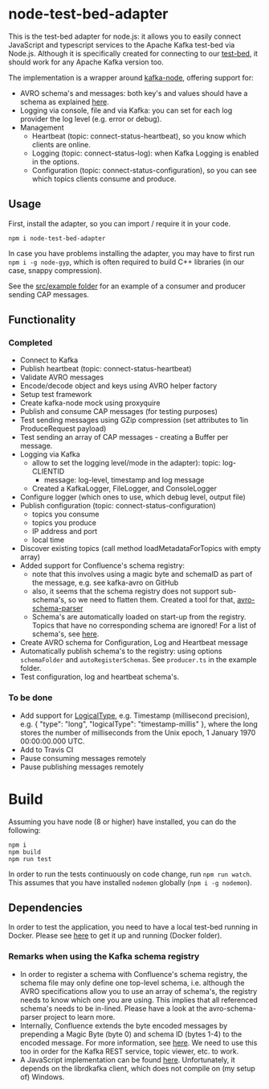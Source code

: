 # node-test-bed-adapter

This is the test-bed adapter for node.js: it allows you to easily connect JavaScript and typescript services to the Apache Kafka test-bed via Node.js. Although it is specifically created for connecting to our [test-bed](https://github.com/DRIVER-EU/test-bed), it should work for any Apache Kafka version too.

The implementation is a wrapper around [kafka-node](https://www.npmjs.com/package/kafka-node), offering support for:
- AVRO schema's and messages: both key's and values should have a schema as explained [here](https:/github.com/DRIVER-EU/avro-schemas).
- Logging via console, file and via Kafka: you can set for each log provider the log level (e.g. error or debug).
- Management
  - Heartbeat (topic: connect-status-heartbeat), so you know which clients are online.
  - Logging (topic: connect-status-log): when Kafka Logging is enabled in the options.
  - Configuration (topic: connect-status-configuration), so you can see which topics clients consume and produce.

## Usage

First, install the adapter, so you can import / require it in your code.

```console
npm i node-test-bed-adapter
```
In case you have problems installing the adapter, you may have to first run `npm i -g node-gyp`, which is often required to build C++ libraries (in our case, snappy compression).

See the [src/example folder](https://github.com/DRIVER-EU/node-test-bed-adapter/tree/master/src/example) for an example of a consumer and producer sending CAP messages.

## Functionality

### Completed

- Connect to Kafka
- Publish heartbeat (topic: connect-status-heartbeat)
- Validate AVRO messages
- Encode/decode object and keys using AVRO helper factory
- Setup test framework
- Create kafka-node mock using proxyquire
- Publish and consume CAP messages (for testing purposes)
- Test sending messages using GZip compression (set attributes to 1in ProduceRequest payload)
- Test sending an array of CAP messages - creating a Buffer per message.
- Logging via Kafka
  - allow to set the logging level/mode in the adapter): topic: log-CLIENTID
    - message: log-level, timestamp and log message
  - Created a KafkaLogger, FileLogger, and ConsoleLogger
- Configure logger (which ones to use, which debug level, output file)
- Publish configuration (topic: connect-status-configuration)
  - topics you consume
  - topics you produce
  - IP address and port
  - local time
- Discover existing topics (call method loadMetadataForTopics with empty array)
- Added support for Confluence's schema registry:
  - note that this involves using a magic byte and schemaID as part of the message, e.g. see kafka-avro on GitHub
  - also, it seems that the schema registry does not support sub-schema's, so we need to flatten them. Created a tool for that, [avro-schema-parser](npmjs.org/avro-schema-parser)
  - Schema's are automatically loaded on start-up from the registry. Topics that have no corresponding schema are ignored! For a list of schema's, see [here](github.com/DRIVER-EU/avro-schemas).
- Create AVRO schema for Configuration, Log and Heartbeat message
- Automatically publish schema's to the registry: using options `schemaFolder` and `autoRegisterSchemas`. See `producer.ts` in the example folder.
- Test configuration, log and heartbeat schema's.

### To be done

- Add support for [LogicalType](https://avro.apache.org/docs/current/spec.html#Logical+Types), e.g. Timestamp (millisecond precision), e.g. { "type": "long", "logicalType": "timestamp-millis" }, where the long stores the number of milliseconds from the Unix epoch, 1 January 1970 00:00:00.000 UTC.
- Add to Travis CI
- Pause consuming messages remotely
- Pause publishing messages remotely

# Build

Assuming you have node (8 or higher) have installed, you can do the following:

```console
npm i
npm build
npm run test
```

In order to run the tests continuously on code change, run `npm run watch`. This assumes that you have installed `nodemon` globally (`npm i -g nodemon`).

## Dependencies

In order to test the application, you need to have a local test-bed running in Docker. Please see [here](https://github.com/DRIVER-EU/test-bed) to get it up and running (Docker folder).

### Remarks when using the Kafka schema registry

- In order to register a schema with Confluence's schema registry, the schema file may only define one top-level schema, i.e. although the AVRO specifications allow you to use an array of schema's, the registry needs to know which one you are using. This implies that all referenced schema's needs to be in-lined. Please have a look at the avro-schema-parser project to learn more.
- Internally, Confluence extends the byte encoded messages by prepending a Magic Byte (byte 0) and schema ID (bytes 1-4) to the encoded message. For more information, see [here](https://docs.confluent.io/current/schema-registry/docs/serializer-formatter.html#wire-format). We need to use this too in order for the Kafka REST service, topic viewer, etc. to work.
- A JavaScript implementation can be found [here](https://github.com/waldophotos/kafka-avro). Unfortunately, it depends on the librdkafka client, which does not compile on (my setup of) Windows.
